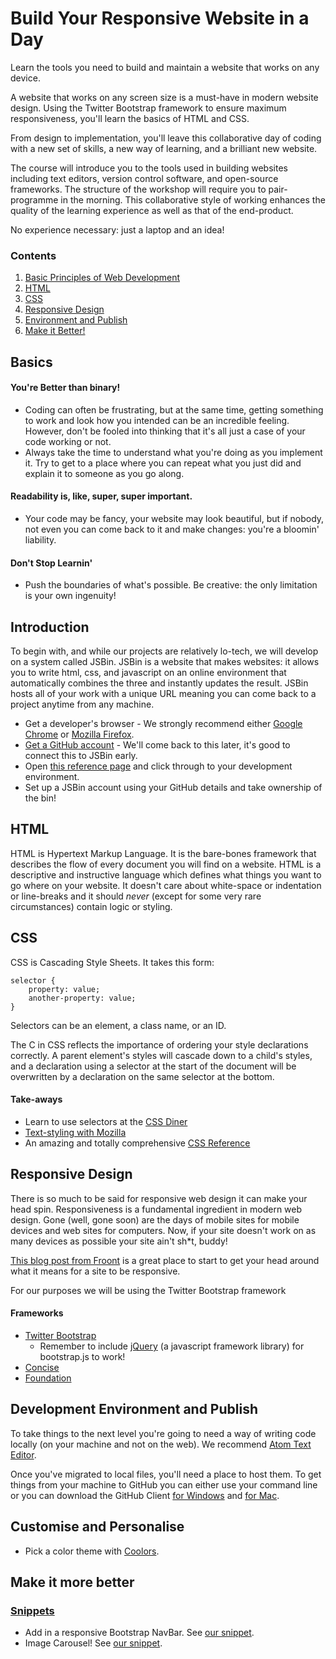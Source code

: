 # Build Your Responsive Website in a Day

Learn the tools you need to build and maintain a website that works on any device. 

A website that works on any screen size is a must-have in modern website design. Using the Twitter Bootstrap framework to ensure maximum responsiveness, you'll learn the basics of HTML and CSS.

From design to implementation, you'll leave this collaborative day of coding with a new set of skills, a new way of learning, and a brilliant new website. 

The course will introduce you to the tools used in building websites including text editors, version control software, and open-source frameworks. The structure of the workshop will require you to pair-programme in the morning. This collaborative style of working enhances the quality of the learning experience as well as that of the end-product.

No experience necessary: just a laptop and an idea!

### Contents
1. [Basic Principles of Web Development](#basics)
2. [HTML](#html)
3. [CSS](#css)
4. [Responsive Design](#responsive-design)
5. [Environment and Publish](#development-environment-and-publish)
6. [Make it Better!](#customise-and-personalise)

## Basics

#### You're Better than binary!
- Coding can often be frustrating, but at the same time, getting something to work and look how you intended can be an incredible feeling. However, don't be fooled into thinking that it's all just a case of your code working or not. 
- Always take the time to understand what you're doing as you implement it. Try to get to a place where you can repeat what you just did and explain it to someone as you go along. 

#### Readability is, like, super, super important.
- Your code may be fancy, your website may look beautiful, but if nobody, not even you can come back to it and make changes: you're a bloomin' liability.

#### Don't Stop Learnin'
- Push the boundaries of what's possible. Be creative: the only limitation is your own ingenuity!

## Introduction

To begin with, and while our projects are relatively lo-tech, we will develop on a system called JSBin. JSBin is a website that makes websites: it allows you to write html, css, and javascript on an online environment that automatically combines the three and instantly updates the result. JSBin hosts all of your work with a unique URL meaning you can come back to a project anytime from any machine. 

- Get a developer's browser - We strongly recommend either <a href="https://www.google.com/chrome/browser/desktop/" target="_blank">Google Chrome</a> or <a href="https://www.mozilla.org/en-GB/firefox/new/" target="_blank">Mozilla Firefox</a>.
- <a href="https://github.com/join" target="_blank">Get a GitHub account</a> - We'll come back to this later, it's good to connect this to JSBin early. 
- Open <a href="http://harrygfox.github.io/training/website-in-a-day/reference/" target="_blank">this reference page</a> and click through to your development environment.
- Set up a JSBin account using your GitHub details and take ownership of the bin!


## HTML

HTML is Hypertext Markup Language. It is the bare-bones framework that describes the flow of every document you will find on a website. 
HTML is a descriptive and instructive language which defines what things you want to go where on your website. It doesn't care about white-space or indentation or line-breaks and it should *never* (except for some very rare circumstances) contain logic or styling.

## CSS

CSS is Cascading Style Sheets. It takes this form:

```
selector {
    property: value;
    another-property: value;
}
```
Selectors can be an element, a class name, or an ID.

The C in CSS reflects the importance of ordering your style declarations correctly. A parent element's styles will cascade down to a child's styles, and a declaration using a selector at the start of the document will be overwritten by a declaration on the same selector at the bottom. 

#### Take-aways
- Learn to use selectors at the <a href="http://flukeout.github.io/" target="_blank">CSS Diner</a>
- <a href="https://developer.mozilla.org/en-US/Learn/CSS/Basic_text_styling_in_CSS" target="_blank">Text-styling with Mozilla</a>
- An amazing and totally comprehensive <a href="http://tympanus.net/codrops/css_reference/" target="_blank">CSS Reference</a>

## Responsive Design

There is so much to be said for responsive web design it can make your head spin. Responsiveness is a fundamental ingredient in modern web design. Gone (well, gone soon) are the days of mobile sites for mobile devices and web sites for computers. Now, if your site doesn't work on as many devices as possible your site ain't sh*t, buddy!

<a href="http://blog.froont.com/9-basic-principles-of-responsive-web-design/" target="_blank">This blog post from Froont</a> is a great place to start to get your head around what it means for a site to be responsive.

For our purposes we will be using the Twitter Bootstrap framework

#### Frameworks
- <a href="http://getbootstrap.com/getting-started/" target="_blank">Twitter Bootstrap</a>
  - Remember to include <a href="https://code.jquery.com/jquery-1.11.2.min.js" target="_blank">jQuery</a> (a javascript framework library) for bootstrap.js to work!
- <a href="http://concisecss.com/get-started/" target="_blank">Concise</a>
- <a href="http://foundation.zurb.com/" target="_blank">Foundation</a>

## Development Environment and Publish

To take things to the next level you're going to need a way of writing code locally (on your machine and not on the web). We recommend <a href="https://atom.io/" target="_blank">Atom Text Editor</a>.

Once you've migrated to local files, you'll need a place to host them. To get things from your machine to GitHub you can either use your command line or you can download the GitHub Client <a href="https://windows.github.com/" target="_blank">for Windows</a> and <a href="https://mac.github.com/" target="_blank">for Mac</a>.

## Customise and Personalise
- Pick a color theme with <a href="http://coolors.co/" target="_blank">Coolors</a>.

## Make it more better
### <a href="http://harrygfox.github.io/training/website-in-a-day/snippets/" target="_blank">Snippets</a>
- Add in a responsive Bootstrap NavBar. See <a href="http://harrygfox.github.io/training/website-in-a-day/snippets/#bs-navbar" target="_blank">our snippet</a>.
- Image Carousel! See <a href="http://harrygfox.github.io/training/website-in-a-day/snippets/#bs-carousel" target="_blank">our snippet</a>.
